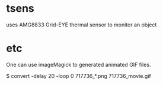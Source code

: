 # tsens
uses AMG8833 Grid-EYE thermal sensor to monitor an object

# etc
One can use imageMagick to generated animated GIF files. 

$ convert -delay 20 -loop 0 717736_*.png 717736_movie.gif
